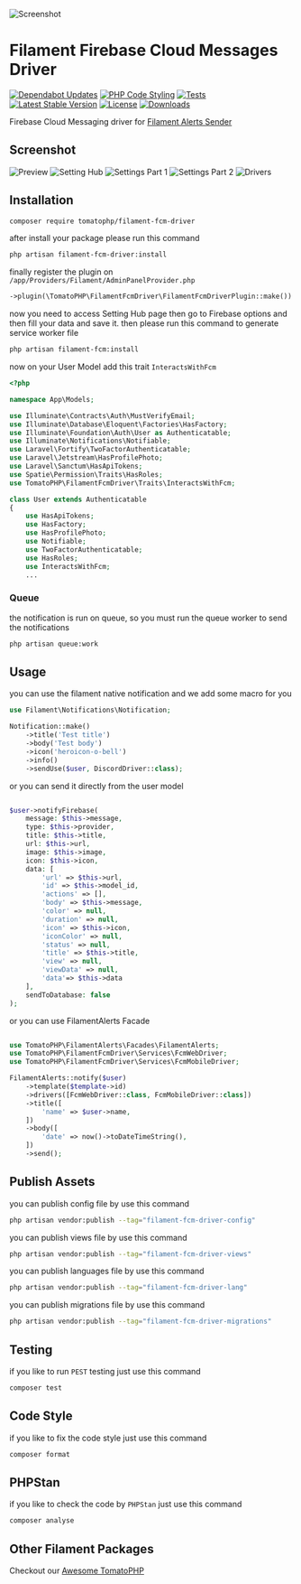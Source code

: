 ![Screenshot](https://raw.githubusercontent.com/tomatophp/filament-fcm-driver/master/arts/3x1io-tomato-fcm-driver.jpg)

# Filament Firebase Cloud Messages Driver

[![Dependabot Updates](https://github.com/tomatophp/filament-fcm-driver/actions/workflows/dependabot/dependabot-updates/badge.svg)](https://github.com/tomatophp/filament-fcm-driver/actions/workflows/dependabot/dependabot-updates)
[![PHP Code Styling](https://github.com/tomatophp/filament-fcm-driver/actions/workflows/fix-php-code-styling.yml/badge.svg)](https://github.com/tomatophp/filament-fcm-driver/actions/workflows/fix-php-code-styling.yml)
[![Tests](https://github.com/tomatophp/filament-fcm-driver/actions/workflows/tests.yml/badge.svg)](https://github.com/tomatophp/filament-fcm-driver/actions/workflows/tests.yml)
[![Latest Stable Version](https://poser.pugx.org/tomatophp/filament-fcm-driver/version.svg)](https://packagist.org/packages/tomatophp/filament-fcm-driver)
[![License](https://poser.pugx.org/tomatophp/filament-fcm-driver/license.svg)](https://packagist.org/packages/tomatophp/filament-fcm-driver)
[![Downloads](https://poser.pugx.org/tomatophp/filament-fcm-driver/d/total.svg)](https://packagist.org/packages/tomatophp/filament-fcm-driver)

Firebase Cloud Messaging driver for [Filament Alerts Sender](https://www.github.com/tomatophp/filament-alerts)

## Screenshot

![Preview](https://raw.githubusercontent.com/tomatophp/filament-fcm-driver/master/arts/preview.png)
![Setting Hub](https://raw.githubusercontent.com/tomatophp/filament-fcm-driver/master/arts/settings-hub.png)
![Settings Part 1](https://raw.githubusercontent.com/tomatophp/filament-fcm-driver/master/arts/settings-p2.png)
![Settings Part 2](https://raw.githubusercontent.com/tomatophp/filament-fcm-driver/master/arts/settings-p2.png)
![Drivers](https://raw.githubusercontent.com/tomatophp/filament-fcm-driver/master/arts/drivers.png)

## Installation

```bash
composer require tomatophp/filament-fcm-driver
```
after install your package please run this command

```bash
php artisan filament-fcm-driver:install
```

finally register the plugin on `/app/Providers/Filament/AdminPanelProvider.php`

```php
->plugin(\TomatoPHP\FilamentFcmDriver\FilamentFcmDriverPlugin::make())
```

now you need to access Setting Hub page then go to Firebase options and then fill your data and save it. then please run this command to generate service worker file

```bash
php artisan filament-fcm:install
```

now on your User Model add this trait `InteractsWithFcm`

```php
<?php

namespace App\Models;

use Illuminate\Contracts\Auth\MustVerifyEmail;
use Illuminate\Database\Eloquent\Factories\HasFactory;
use Illuminate\Foundation\Auth\User as Authenticatable;
use Illuminate\Notifications\Notifiable;
use Laravel\Fortify\TwoFactorAuthenticatable;
use Laravel\Jetstream\HasProfilePhoto;
use Laravel\Sanctum\HasApiTokens;
use Spatie\Permission\Traits\HasRoles;
use TomatoPHP\FilamentFcmDriver\Traits\InteractsWithFcm;

class User extends Authenticatable
{
    use HasApiTokens;
    use HasFactory;
    use HasProfilePhoto;
    use Notifiable;
    use TwoFactorAuthenticatable;
    use HasRoles;
    use InteractsWithFcm;
    ...
```

### Queue

the notification is run on queue, so you must run the queue worker to send the notifications

```bash
php artisan queue:work
```

## Usage

you can use the filament native notification and we add some macro for you

```php
use Filament\Notifications\Notification;

Notification::make()
    ->title('Test title')
    ->body('Test body')
    ->icon('heroicon-o-bell')
    ->info()
    ->sendUse($user, DiscordDriver::class);
```

or you can send it directly from the user model

```php

$user->notifyFirebase(
    message: $this->message,
    type: $this->provider,
    title: $this->title,
    url: $this->url,
    image: $this->image,
    icon: $this->icon,
    data: [
        'url' => $this->url,
        'id' => $this->model_id,
        'actions' => [],
        'body' => $this->message,
        'color' => null,
        'duration' => null,
        'icon' => $this->icon,
        'iconColor' => null,
        'status' => null,
        'title' => $this->title,
        'view' => null,
        'viewData' => null,
        'data'=> $this->data
    ],
    sendToDatabase: false
);

```

or you can use FilamentAlerts Facade

```php

use TomatoPHP\FilamentAlerts\Facades\FilamentAlerts;
use TomatoPHP\FilamentFcmDriver\Services\FcmWebDriver;
use TomatoPHP\FilamentFcmDriver\Services\FcmMobileDriver;

FilamentAlerts::notify($user)
    ->template($template->id)
    ->drivers([FcmWebDriver::class, FcmMobileDriver::class])
    ->title([
        'name' => $user->name,
    ])
    ->body([
        'date' => now()->toDateTimeString(),
    ])
    ->send();
```

## Publish Assets

you can publish config file by use this command

```bash
php artisan vendor:publish --tag="filament-fcm-driver-config"
```

you can publish views file by use this command

```bash
php artisan vendor:publish --tag="filament-fcm-driver-views"
```

you can publish languages file by use this command

```bash
php artisan vendor:publish --tag="filament-fcm-driver-lang"
```

you can publish migrations file by use this command

```bash
php artisan vendor:publish --tag="filament-fcm-driver-migrations"
```

## Testing

if you like to run `PEST` testing just use this command

```bash
composer test
```

## Code Style

if you like to fix the code style just use this command

```bash
composer format
```

## PHPStan

if you like to check the code by `PHPStan` just use this command

```bash
composer analyse
```

## Other Filament Packages

Checkout our [Awesome TomatoPHP](https://github.com/tomatophp/awesome)
